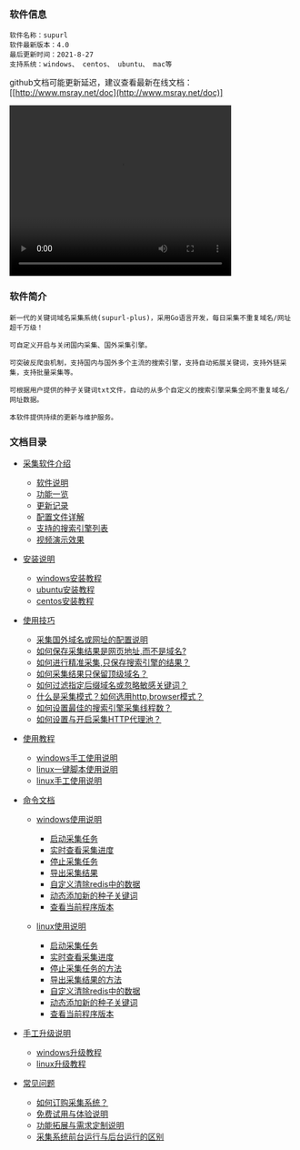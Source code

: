 ### 软件信息
```
软件名称：supurl
软件最新版本：4.0
最后更新时间：2021-8-27
支持系统：windows、 centos、 ubuntu、 mac等
```
github文档可能更新延迟，建议查看最新在线文档：[[http://www.msray.net/doc](http://www.msray.net/doc)]

<video id="video" controls="" width="390" height="300">
  <source id="mp4" src="http://url.2te.cc/supurl-plus/video/0-0.mp4" type="video/mp4">
</video>

### 软件简介
```
新一代的关键词域名采集系统(supurl-plus)，采用Go语言开发，每日采集不重复域名/网址超千万级！

可自定义开启与关闭国内采集、国外采集引擎。

可突破反爬虫机制，支持国内与国外多个主流的搜索引擎，支持自动拓展关键词，支持外链采集，支持批量采集等。

可根据用户提供的种子关键词txt文件，自动的从多个自定义的搜索引擎采集全网不重复域名/网址数据。

本软件提供持续的更新与维护服务。
```

### 文档目录

* [采集软件介绍](readme.md)
    * [软件说明](desc.md)
    * [功能一览](desc/function.md)
    * [更新记录](desc/update.md)
    * [配置文件详解](desc/config.md)
    * [支持的搜索引擎列表](desc/engine.md)
    * [视频演示效果](desc/video.md)
* [安装说明]()
    * [windows安装教程](install/windows.md)
    * [ubuntu安装教程](install/ubuntu.md)
    * [centos安装教程](install/centos.md)
   
* [使用技巧]()    
    * [采集国外域名或网址的配置说明](config/english.md)
    * [如何保存采集结果是网页地址,而不是域名?](config/domain-url.md)
    * [如何进行精准采集,只保存搜索引擎的结果？](config/accurate.md)
    * [如何采集结果只保留顶级域名？](config/topdomain.md)
    * [如何过滤指定后缀域名或忽略敏感关键词？](config/filter.md)
    * [什么是采集模式？如何选用http,browser模式？](config/model.md)
    * [如何设置最佳的搜索引擎采集线程数？](config/thread.md)
    * [如何设置与开启采集HTTP代理池？](config/proxy.md)
    
* [使用教程]()
   * [windows手工使用说明](use/windows.md)
   * [linux一键脚本使用说明](use/auto-linux.md)
   * [linux手工使用说明](use/linux.md)


* [命令文档]()
    * [windows使用说明](command/windows/start.md)
        * [启动采集任务](command/windows/start.md)
        * [实时查看采集进度](command/windows/info.md)
        * [停止采集任务](command/windows/stop.md)
        * [导出采集结果](command/windows/export.md)
        * [自定义清除redis中的数据](command/windows/clear.md)
        * [动态添加新的种子关键词](command/windows/loadkey.md)
        * [查看当前程序版本](command/windows/version.md)
        
    * [linux使用说明](command/linux/start.md)
        * [启动采集任务](command/linux/start.md)
        * [实时查看采集进度](command/linux/info.md)
        * [停止采集任务的方法](command/linux/stop.md)
        * [导出采集结果的方法](command/linux/export.md)
        * [自定义清除redis中的数据](command/linux/clear.md)
        * [动态添加新的种子关键词](command/linux/loadkey.md)
        * [查看当前程序版本](command/linux/version.md)
    
* [手工升级说明]()
    * [windows升级教程](update/windows.md)
    * [linux升级教程](update/ubuntu.md)
  
* [常见问题]()
    * [如何订购采集系统？](question/buy.md)
    * [免费试用与体验说明](question/trial.md)
    * [功能拓展与需求定制说明](question/diy.md)
    * [采集系统前台运行与后台运行的区别](question/difference.md)
